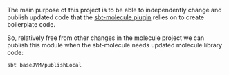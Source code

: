The main purpose of this project is to be able to independently change and publish updated code that the [sbt-molecule plugin](https://github.com/scalamolecule/sbt-molecule) relies on to create boilerplate code.

So, relatively free from other changes in the molecule project we can publish this module when the sbt-molecule needs updated molecule library code:

    sbt baseJVM/publishLocal
